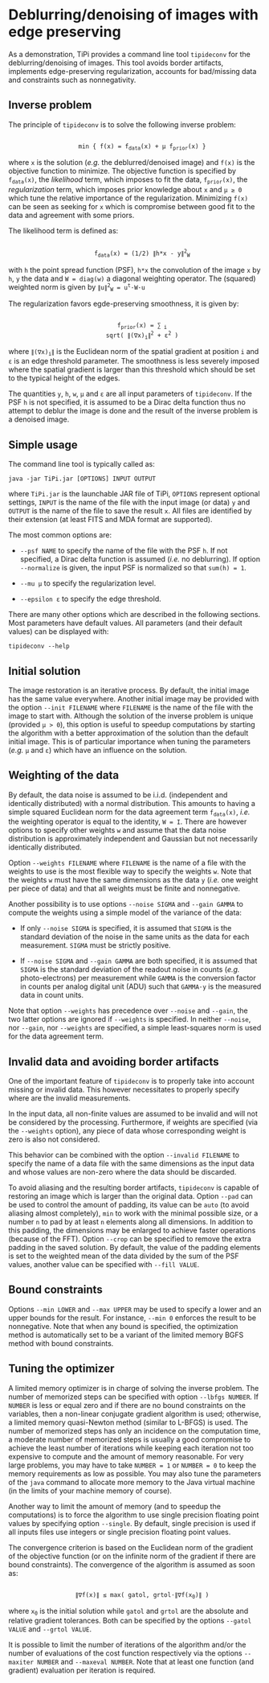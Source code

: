 # Deblurring/denoising of images with edge preserving

As a demonstration, TiPi provides a command line tool `tipideconv` for the
deblurring/denoising of images.  This tool avoids border artifacts, implements
edge-preserving regularization, accounts for bad/missing data and constraints
such as nonnegativity.


## Inverse problem

The principle of `tipideconv` is to solve the following inverse problem:

<p align="center"><code>
    min { f(x) = f<sub>data</sub>(x) + µ f<sub>prior</sub>(x) }
</code></p>

where `x` is the solution (*e.g.* the deblurred/denoised image) and `f(x)` is
the objective function to minimize.  The objective function is specified by
<code>f<sub>data</sub>(x)</code>, the *likelihood* term, which imposes to fit
the data, <code>f<sub>prior</sub>(x)</code>, the *regularization* term, which
imposes prior knowledge about `x` and `µ ≥ 0` which tune the relative
importance of the regularization.  Minimizing `f(x)` can be seen as seeking for
`x` which is compromise between good fit to the data and agreement with some
priors.

The likelihood term is defined as:

<p align="center"><code>
    f<sub>data</sub>(x) = (1/2) ∥h*x - y∥<sup>2</sup><sub>W</sub>
</code></p>

with `h` the point spread function (PSF), `h*x` the convolution of the image
`x` by `h`, `y` the data and `W = diag(w)` a diagonal weighting operator.  The
(squared) weighted norm is given by <code>∥u∥<sup>2</sup><sub>W</sub> =
u<sup>t</sup>⋅W⋅u</code>

The regularization favors egde-preserving smoothness, it is given by:

<p align="center"><code>
    f<sub>prior</sub>(x) = ∑<sub> i</sub>
    sqrt( ∥(∇x)<sub>i</sub>∥<sup>2</sup> + ε<sup>2</sup> )
</code></p>

where <code>∥(∇x)<sub>i</sub>∥</code> is the Euclidean norm of the spatial
gradient at position `i` and `ε` is an edge threshold parameter.  The
smoothness is less severely imposed where the spatial gradient is larger than
this threshold which should be set to the typical height of the edges.

The quantities `y`, `h`, `w`, `µ` and `ε` are all input parameters of
`tipideconv`.  If the PSF `h` is not specified, it is assumed to be a Dirac
delta function thus no attempt to deblur the image is done and the result of
the inverse problem is a denoised image.


## Simple usage

The command line tool is typically called as:

    java -jar TiPi.jar [OPTIONS] INPUT OUTPUT

where `TiPi.jar` is the launchable JAR file of TiPi, `OPTIONS` represent
optional settings, `INPUT` is the name of the file with the input image (or
data) `y` and `OUTPUT` is the name of the file to save the result `x`. All
files are identified by their extension (at least FITS and MDA format are
supported).

The most common options are:

* `--psf NAME` to specify the name of the file with the PSF `h`.  If not
  specified, a Dirac delta function is assumed (*i.e.* no deblurring).  If
  option `--normalize` is given, the input PSF is normalized so that `sum(h) =
  1`.

* `--mu µ` to specify the regularization level.

* `--epsilon ε` to specify the edge threshold.

There are many other options which are described in the following sections.
Most parameters have default values.  All parameters (and their default values)
can be displayed with:

    tipideconv --help


## Initial solution

The image restoration is an iterative process.  By default, the initial image
has the same value everywhere.  Another initial image may be provided with the
option `--init FILENAME` where `FILENAME` is the name of the file with the
image to start with.  Although the solution of the inverse problem is unique
(provided `µ > 0`), this option is useful to speedup computations by starting
the algorithm with a better approximation of the solution than the default
initial image.  This is of particular importance when tuning the parameters
(*e.g.* `µ` and `ε`) which have an influence on the solution.


## Weighting of the data

By default, the data noise is assumed to be i.i.d. (independent and identically
distributed) with a normal distribution.  This amounts to having a simple
squared Euclidean norm for the data agreement term
<code>f<sub>data</sub>(x)</code>, *i.e.* the weighting operator is equal to the
identity, `W = I`.  There are however options to specify other weights `w` and
assume that the data noise distribution is approximately independent and
Gaussian but not necessarily identically distributed.

Option `--weights FILENAME` where `FILENAME` is the name of a file with the
weights to use is the most flexible way to specify the weights `w`.  Note that
the weights `w` must have the same dimensions as the data `y` (*i.e.* one
weight per piece of data) and that all weights must be finite and nonnegative.

Another possibility is to use options `--noise SIGMA` and `--gain GAMMA`
to compute the weights using a simple model of the variance of the data:

* If only `--noise SIGMA` is specified, it is assumed that `SIGMA` is the
 standard deviation of the noise in the same units as the data for each
 measurement. `SIGMA` must be strictly positive.

* If `--noise SIGMA` and `--gain GAMMA` are both specified, it is assumed that
  `SIGMA` is the standard deviation of the readout noise in counts (*e.g.*
  photo-electrons) per measurement while `GAMMA` is the conversion factor in
  counts per analog digital unit (ADU) such that `GAMMA⋅y` is the measured
  data in count units.

Note that option `--weights` has precedence over `--noise` and `--gain`, the
two latter options are ignored if `--weights` is specified.  In neither
`--noise`, nor `--gain`, nor `--weights` are specified, a simple least-squares
norm is used for the data agreement term.


## Invalid data and avoiding border artifacts

One of the important feature of `tipideconv` is to properly take into account
missing or invalid data.  This however necessitates to properly specify where
are the invalid measurements.

In the input data, all non-finite values are assumed to be invalid and will not
be considered by the processing.  Furthermore, if weights are specified (via
the `--weights` option), any piece of data whose corresponding weight is zero
is also not considered.

This behavior can be combined with the option `--invalid FILENAME` to specify
the name of a data file with the same dimensions as the input data and whose
values are non-zero where the data should be discarded.

To avoid aliasing and the resulting border artifacts, `tipideconv` is capable
of restoring an image which is larger than the original data.  Option `--pad`
can be used to control the amount of padding, its value can be `auto` (to avoid
aliasing almost completely), `min` to work with the minimal possible size, or a
number `n` to pad by at least `n` elements along all dimensions.  In addition
to this padding, the dimensions may be enlarged to achieve faster operations
(because of the FFT).  Option `--crop` can be specified to remove the extra
padding in the saved solution.  By default, the value of the padding elements
is set to the weighted mean of the data divided by the sum of the PSF values,
another value can be specified with `--fill VALUE`.


## Bound constraints

Options `--min LOWER` and `--max UPPER` may be used to specify a lower and an
upper bounds for the result.  For instance, `--min 0` enforces the result to be
nonnegative.  Note that when any bound is specified, the optimization method is
automatically set to be a variant of the limited memory BGFS method with bound
constraints.


## Tuning the optimizer

A limited memory optimizer is in charge of solving the inverse problem.  The
number of memorized steps can be specified with option `--lbfgs NUMBER`.  If
`NUMBER` is less or equal zero and if there are no bound constraints on the
variables, then a non-linear conjugate gradient algorithm is used; otherwise, a
limited memory quasi-Newton method (similar to L-BFGS) is used.  The number of
memorized steps has only an incidence on the computation time, a moderate
number of memorized steps is usually a good compromise to achieve the least
number of iterations while keeping each iteration not too expensive to compute
and the amount of memory reasonable.  For very large problems, you may have to
take `NUMBER = 1` or `NUMBER = 0` to keep the memory requirements as low as
possible.  You may also tune the parameters of the `java` command to allocate
more memory to the Java virtual machine (in the limits of your machine memory of
course).

Another way to limit the amount of memory (and to speedup the computations) is
to force the algorithm to use single precision floating point values by
specifying option `--single`.  By default, single precision is used if all
inputs files use integers or single precision floating point values.

The convergence criterion is based on the Euclidean norm of the gradient of the
objective function (or on the infinite norm of the gradient if there are bound
constraints).  The convergence of the algorithm is assumed as soon as:

<p align="center"><code>
    ∥∇f(x)∥ ≤ max( gatol, grtol⋅∥∇f(x<sub>0</sub>)∥ )
</code></p>

where <code>x<sub>0</sub></code> is the initial solution while `gatol` and
`grtol` are the absolute and relative gradient tolerances.  Both can be
specified by the options `--gatol VALUE` and `--grtol VALUE`.

It is possible to limit the number of iterations of the algorithm and/or the
number of evaluations of the cost function respectively via the options
`--maxiter NUMBER` and `--maxeval NUMBER`.  Note that at least one function
(and gradient) evaluation per iteration is required.



